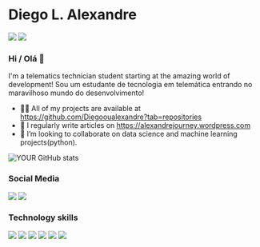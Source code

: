 # Diego L. Alexandre
<img src="https://github.com/pr2tik1/pr2tik1/blob/master/IMAGE-NAME">
<img src="https://img.shields.io/badge/ FORTALEZA,CE - BRAZIL-COLOR}?style=for-the-badge&logo={LOGO-NAME}&logoColor=white">

### Hi / Olá 👋
I'm a telematics technician student starting at the amazing world of development!
Sou um estudante de tecnologia em telemática entrando no maravilhoso mundo do desenvolvimento!
- 👨‍💻 All of my projects are available at https://github.com/Diegooualexandre?tab=repositories
- 📝 I regularly write articles on https://alexandrejourney.wordpress.com
- 🤝 I’m looking to collaborate on data science and machine learning projects(python). 

![YOUR GitHub stats](https://github-readme-stats.vercel.app/api?username=Diegooualexandre&show_icons=true&theme=dark)


### Social Media
[<img src="https://img.shields.io/badge/twitter-%231DA1F2.svg?&style=for-the-badge&logo=twitter&logoColor=white" />](https://twitter.com/DiegoAlexandreX)   [<img src="https://img.shields.io/badge/linkedin-%230077B5.svg?&style=for-the-badge&logo=linkedin&logoColor=white" />](https://www.linkedin.com/in/diegooalexandre/) 

### Technology skills
[<img src="https://img.shields.io/badge/Python-FFD43B?style=for-the-badge&logo=python&logoColor=darkgreen" />](https://www.python.org/)   [<img src="https://img.shields.io/badge/HTML5-E34F26?style=for-the-badge&logo=html5&logoColor=white" />](https://developer.mozilla.org/en-US/docs/Learn/HTML) [<img src="https://img.shields.io/badge/CSS3-1572B6?style=for-the-badge&logo=css3&logoColor=white" />](https://developer.mozilla.org/en-US/docs/Learn/CSS/First_steps)   [<img src="https://img.shields.io/badge/JavaScript-323330?style=for-the-badge&logo=javascript&logoColor=F7DF1E" />](https://developer.mozilla.org/pt-BR/docs/Learn/JavaScript)    [<img src="https://img.shields.io/badge/pycharm-143?style=for-the-badge&logo=pycharm&logoColor=black&color=black&labelColor=green" />](https://www.jetbrains.com/pt-br/pycharm/download/#section=windows)  [<img src="https://img.shields.io/badge/Visual_Studio_Code-0078D4?style=for-the-badge&logo=visual%20studio%20code&logoColor=white" />](https://code.visualstudio.com/)


